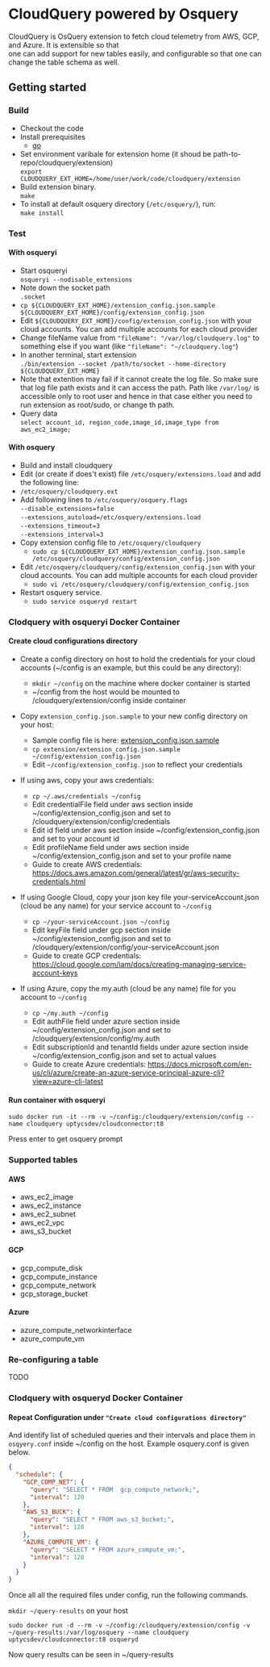 # CloudQuery powered by Osquery

CloudQuery is OsQuery extension to fetch cloud telemetry from AWS, GCP, and Azure. It is extensible so that  
one can add support for new tables easily, and configurable so that one can change the table schema as well.

## Getting started

### Build

- Checkout the code
- Install prerequisites
  - [go](https://golang.org/doc/install#install)
- Set environment varibale for extension home (it shoud be path-to-repo/cloudquery/extension)  
  `export CLOUDQUERY_EXT_HOME=/home/user/work/code/cloudquery/extension`
- Build extension binary.  
  `make`
- To install at default osquery directory (`/etc/osquery/`), run:  
  `make install`

### Test

#### With osqueryi

- Start osqueryi  
  `osqueryi --nodisable_extensions`
- Note down the socket path  
  `.socket`
- `cp ${CLOUDQUERY_EXT_HOME}/extension_config.json.sample ${CLOUDQUERY_EXT_HOME}/config/extension_config.json`
- Edit `${CLOUDQUERY_EXT_HOME}/config/extension_config.json` with your cloud accounts. You can add multiple accounts for each cloud provider
- Change fileName value from `"fileName": "/var/log/cloudquery.log"` to something else if you want (like `"fileName": "~/cloudquery.log"`)
- In another terminal, start extension  
  `./bin/extension --socket /path/to/socket --home-directory ${CLOUDQUERY_EXT_HOME}`
- Note that extention may fail if it cannot create the log file. So make sure that log file path exists and it can access the path. Path like `/var/log/` is accessible only to root user and hence in that case either you need to run extension as root/sudo, or change th path.
- Query data  
  `select account_id, region_code,image_id,image_type from aws_ec2_image;`

#### With osquery

- Build and install cloudquery
- Edit (or create if does't exist) file `/etc/osquery/extensions.load` and add the following line:
- `/etc/osquery/cloudquery.ext`
- Add following lines to `/etc/osquery/osquery.flags`  
  `--disable_extensions=false`  
  `--extensions_autoload=/etc/osquery/extensions.load`  
  `--extensions_timeout=3`  
  `--extensions_interval=3`
- Copy extension config file to `/etc/osquery/cloudquery`
  - `sudo cp ${CLOUDQUERY_EXT_HOME}/extension_config.json.sample /etc/osquery/cloudquery/config/extension_config.json`
- Edit `/etc/osquery/cloudquery/config/extension_config.json` with your cloud accounts. You can add multiple accounts for each cloud provider
  - `sudo vi /etc/osquery/cloudquery/config/extension_config.json`
- Restart osquery service.
  - `sudo service osqueryd restart`

### Clodquery with osqueryi Docker Container

#### Create cloud configurations directory

- Create a config directory on host to hold the credentials for your cloud accounts (~/config is an example, but this could be any directory):


  - `mkdir ~/config` on the machine where docker container is started
  - ~/config from the host would be mounted to /cloudquery/extension/config inside container 
- Copy `extension_config.json.sample` to your new config directory on your host:
  - Sample config file is here: [extension_config.json.sample](extension/extension_config.json.sample)
  - `cp extension/extension_config.json.sample ~/config/extension_config.json`
  -  Edit `~/config/extension_config.json` to reflect your credentials

- If using aws, copy your aws credentials:
  - `cp ~/.aws/credentials ~/config`
  - Edit credentialFile field  under aws section inside ~/config/extension_config.json and set to /cloudquery/extension/config/credentials
  - Edit id field under aws section inside ~/config/extension_config.json and set to your account id
  - Edit profileName  field under aws section inside ~/config/extension_config.json and set to your  profile name
  - Guide to create AWS credentials: https://docs.aws.amazon.com/general/latest/gr/aws-security-credentials.html

- If using Google Cloud, copy your json key file your-serviceAccount.json (cloud be any name) for your service account to `~/config`
  - `cp ~/your-serviceAccount.json ~/config`
  - Edit keyFile field under gcp section inside ~/config/extension_config.json and set to /cloudquery/extension/config/your-serviceAccount.json
  - Guide to create GCP credentials: https://cloud.google.com/iam/docs/creating-managing-service-account-keys

- If using Azure, copy the my.auth (cloud be any name) file for you account to `~/config`
  - `cp ~/my.auth ~/config`
  - Edit authFile  field under azure section inside ~/config/extension_config.json and set to /cloudquery/extension/config/my.auth
  - Edit subscriptionId and tenantId fields under azure section inside ~/config/extension_config.json and set to actual values
  - Guide to create Azure credentials: https://docs.microsoft.com/en-us/cli/azure/create-an-azure-service-principal-azure-cli?view=azure-cli-latest


#### Run container with osqueryi

`sudo docker run -it --rm -v ~/config:/cloudquery/extension/config --name cloudquery uptycsdev/cloudconnector:t8`

Press enter to get osquery prompt

### Supported tables

#### AWS

- aws_ec2_image
- aws_ec2_instance
- aws_ec2_subnet
- aws_ec2_vpc
- aws_s3_bucket

#### GCP

- gcp_compute_disk
- gcp_compute_instance
- gcp_compute_network
- gcp_storage_bucket

#### Azure

- azure_compute_networkinterface
- azure_compute_vm

### Re-configuring a table

TODO

### Clodquery with osqueryd Docker Container

#### Repeat Configuration under `"Create cloud configurations directory"`

And identify list of scheduled queries and their intervals and place them in `osqyery.conf` inside ~/config on the host. Example osquery.conf is given below.

```json
{
  "schedule": {
    "GCP_COMP_NET": {
      "query": "SELECT * FROM  gcp_compute_network;",
      "interval": 120
    },
    "AWS_S3_BUCK": {
      "query": "SELECT * FROM aws_s3_bucket;",
      "interval": 120
    },
    "AZURE_COMPUTE_VM": {
      "query": "SELECT * FROM azure_compute_vm;",
      "interval": 120
    }
  }
}
```


Once all all the required files under config, run the following commands.

`mkdir ~/query-results` on your host

`sudo docker run -d --rm -v ~/config:/cloudquery/extension/config -v ~/query-results:/var/log/osquery --name cloudquery uptycsdev/cloudconnector:t8 osqueryd`

Now query results can be seen in ~/query-results
